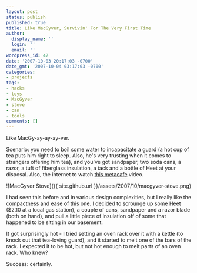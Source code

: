 ```yaml
---
layout: post
status: publish
published: true
title: Like MacGyver, Survivin' For The Very First Time
author:
  display_name: ''
  login: ''
  email: ''
wordpress_id: 47
date: '2007-10-03 20:17:03 -0700'
date_gmt: '2007-10-04 03:17:03 -0700'
categories:
- projects
tags:
- hacks
- toys
- MacGyver
- stove
- can
- tools
comments: []
---
```

Like MacGy-ay-ay-ay-ver.

Scenario: you need to boil some water to incapacitate a guard (a hot cup of tea puts him right to sleep.  Also, he's very trusting when it comes to strangers offering him tea), and you've got sandpaper, two soda cans, a razor, a tuft of fiberglass insulation, a tack and a bottle of Heet at your disposal.  Also, the internet to watch [this metacafe](http://www.metacafe.com/watch/839102/cool_little_miniature_stove/) video.

![MacGyver Stove]({{ site.github.url }}/assets/2007/10/macgyver-stove.png)

I had seen this before and in various design complexities, but I really like the compactness and ease of this one.  I decided to scrounge up some Heet ($2.10 at a local gas station), a couple of cans, sandpaper and a razor blade (both on hand), and pull a little piece of insulation off of some that happened to be sitting in our basement.

It got surprisingly hot - I tried setting an oven rack over it with a kettle (to knock out that tea-loving guard), and it started to melt one of the bars of the rack.  I expected it to be hot, but not hot enough to melt parts of an oven rack.  Who knew?

Success: certainly.
